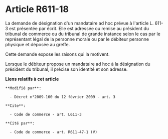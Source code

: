# Article R611-18

La demande de désignation d'un mandataire ad hoc prévue à l'article L. 611-3 est présentée par écrit. Elle est adressée ou
remise au président du tribunal de commerce ou du tribunal de grande instance selon le cas par le représentant légal de la
personne morale ou par le débiteur personne physique et déposée au greffe. 

Cette demande expose les raisons qui la motivent. 

Lorsque le débiteur propose un mandataire ad hoc à la désignation du président du tribunal, il précise son identité et son
adresse.

**Liens relatifs à cet article**

	**Modifié par**:

	  - Décret n°2009-160 du 12 février 2009 - art. 3

	**Cite**:

	  - Code de commerce - art. L611-3

	**Cité par**:

	  - Code de commerce - art. R611-47-1 (V)
